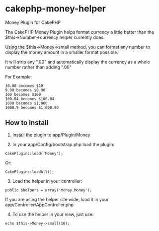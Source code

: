 # cakephp-money-helper
Money Plugin for CakePHP

The CakePHP Money Plugin helps format currency a little better than the $this->Number->currency helper currently does.

Using the $this->Money->small method, you can format any number to display the money amount in a smaller format possible.

It will strip any ".00" and automatically display the currency as a whole number rather than adding ".00"

For Example:
```
10.00 becomes $10
9.90 becomes $9.90
100 becomes $100
100.04 becomes $100.04
1000 becomes $1,000
1000.9 becomes $1,000.90
```

## How to Install

1) Install the plugin to app/Plugin/Money

2) In your app/Config/bootstrap.php load the plugin:

```
CakePlugin::load('Money');
```

Or:

```
CakePlugin::loadAll();
```

3) Load the helper in your controller:

```
public $helpers = array('Money.Money');
```

If you are using the helper site wide, load it in your app/Controller/AppController.php

4) To use the helper in your view, just use:
```
echo $this->Money->small(10);
```